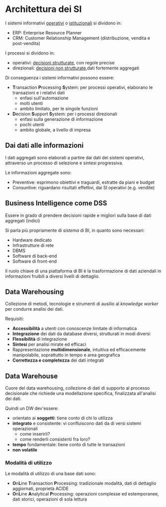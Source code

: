 # Architettura dei SI
I sistemi informativi [operativi](./introduzione.html#si-operativi) o [istituzionali](./introduzione.html#si-istituzionali) si dividono in:

* ERP: Enterprise Resource Planner
* CRM: Customer Relationship Management (distribuzione, vendita e post-vendita)

I processi si dividono in:

* operativi: [decisioni strutturate](./business_process.html#teoria-simon), con regole precise
* direzionali: [decisioni non strutturate](./business_process.html#teoria-simon),dati fortemente aggregati

Di conseguenza i sistemi informativi possono essere:

* **T**ransaction **P**rocessing **S**ystem: per processi operativi, elaborano le transazioni e i relativi dati
  * enfasi sull'automazione
  * molti utenti
  * ambito limitato, per le singole funzioni
* **D**ecision **S**upport **S**ystem: per i processi direzionali
  * enfasi sulla generazione di informazione
  * pochi utenti
  * ambito globale, a livello di impresa

## Dai dati alle informazioni

I dati aggregati sono elaborati a partire dai dati dei sistemi operativi, attraverso un processo di selezione e sintesi progressiva.

Le informazioni aggregate sono:

* Preventive: esprimono obiettivi e traguardi, estratte da piani e budget
* Consuntive: riguardano risultati effettivi, dai SI operativi (e.g. vendite)

## Business Intelligence come DSS
Essere in grado di prendere decisioni rapide e migliori sulla base di dati aggregati (indici)

Si parla più propriamente di *sistema* di BI, in quanto sono necessari:

* Hardware dedicato
* Infrastrutture di rete
* DBMS
* Software di back-end
* Software di front-end

Il ruolo chiave di una piattaforma di BI è la trasformazione di dati aziendali in informazioni fruibili a diversi livelli di dettaglio.

## Data Warehousing
Collezione di metodi, tecnologie e strumenti di ausilio al *knowledge worker* per condurre analisi dei dati.

Requisiti:

* **Accessibilità** a utenti con conoscenze limitate di informatica
* **Integrazione** dei dati da database diversi, strutturati in modi diversi
* **Flessibilità** di integrazione
* **Sintesi** per analisi mirate ed efficaci
* Rappresentazione **multidimensionale**, intuitiva ed efficacemente manipolabile, soprattutto in tempo e area geografica
* **Correttezza e completezza** dei dati integrati

## Data Warehouse
Cuore del data warehousing, collezione di dati di supporto al processo decisionale che richiede una modellazione specifica, finalizzata all'analisi dei dati.

Quindi un DW dev'essere:

* orientato ai **soggetti**: tiene conto di chi lo utilizza
* **integrato** e consistente: vi confluiscono dati da di versi sistemi operazionali
  * come inserirli?
  * come renderli consistenti fra loro?
* **tempo** fondamentale: tiene conto di tutte le transazioni
* **non volatile**

### Modalità di utilizzo
Le modalità di utilizzo di una base dati sono:

* **O**n**L**ine **T**ransaction **P**rocessing:
  tradizionale modalità, dati di dettaglio aggiornati, proprietà ACIDE
* **O**n**L**ine **A**nalytical **P**rocessing:
  operazioni complesse ed estemporanee, dati storici, operazioni di sola lettura
